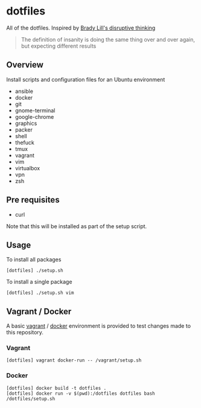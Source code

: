 # dotfiles

All of the dotfiles. Inspired by [Brady Lill's disruptive thinking](https://github.com/bradylill/dotfiles)

> The definition of insanity is doing the same thing over and over again, but
> expecting different results

## Overview

Install scripts and configuration files for an Ubuntu environment

- ansible
- docker
- git
- gnome-terminal
- google-chrome
- graphics
- packer
- shell
- thefuck
- tmux
- vagrant
- vim
- virtualbox
- vpn
- zsh

## Pre requisites

- curl

Note that this will be installed as part of the setup script.

## Usage

To install all packages

    [dotfiles] ./setup.sh

To install a single package

    [dotfiles] ./setup.sh vim

## Vagrant / Docker

A basic [vagrant](https://www.vagrantup.com) /
[docker](https://www.docker.com/) environment is provided to test changes made
to this repository.

### Vagrant

    [dotfiles] vagrant docker-run -- /vagrant/setup.sh

### Docker

    [dotfiles] docker build -t dotfiles .
    [dotfiles] docker run -v $(pwd):/dotfiles dotfiles bash /dotfiles/setup.sh
